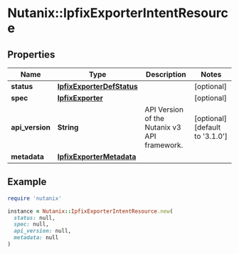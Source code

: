 # Nutanix::IpfixExporterIntentResource

## Properties

| Name | Type | Description | Notes |
| ---- | ---- | ----------- | ----- |
| **status** | [**IpfixExporterDefStatus**](IpfixExporterDefStatus.md) |  | [optional] |
| **spec** | [**IpfixExporter**](IpfixExporter.md) |  | [optional] |
| **api_version** | **String** | API Version of the Nutanix v3 API framework. | [optional][default to &#39;3.1.0&#39;] |
| **metadata** | [**IpfixExporterMetadata**](IpfixExporterMetadata.md) |  |  |

## Example

```ruby
require 'nutanix'

instance = Nutanix::IpfixExporterIntentResource.new(
  status: null,
  spec: null,
  api_version: null,
  metadata: null
)
```

